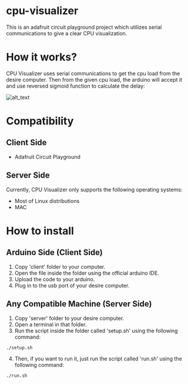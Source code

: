 # cpu-visualizer
This is an adafruit circuit playground project which utilizes serial communications to give a clear CPU visualization.

How it works?
===========
CPU Visualizer uses serial communications to get the cpu load from the desire computer. Then from the given cpu load, the arduino will accept it and use reversed sigmoid function to calculate the delay:

![alt_text](https://github.com/lukashh6/cpu-visualizer/blob/master/client/graph.png?raw=true)

Compatibility
===========
Client Side
-----------
* Adafruit Circuit Playground

Server Side
-----------
Currently, CPU Visualizer only supports the following operating systems:
* Most of Linux distributions
* MAC

How to install
===========

Arduino Side (Client Side)
-----------
1. Copy 'client' folder to your computer.
2. Open the file inside the folder using the official arduino IDE.
3. Upload the code to your arduino.
4. Plug in to the usb port of your desire computer.

Any Compatible Machine (Server Side)
-----------
1. Copy 'server' folder to your desire computer.
2. Open a terminal in that folder.
3. Run the script inside the folder called 'setup.sh' using the following command: 
```bash 
./setup.sh
```
4. Then, if you want to run it, just run the script called 'run.sh' using the following command:
```bash
./run.sh
```
